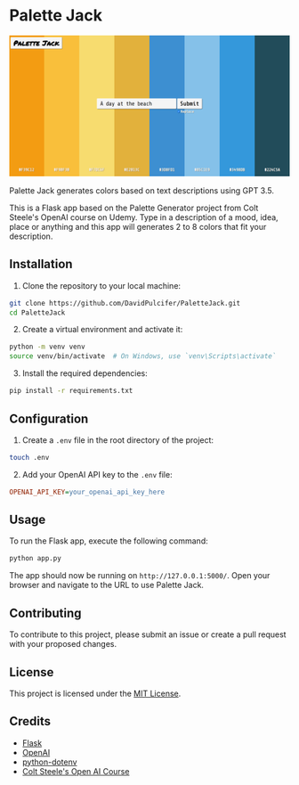 
# Palette Jack

![Screen Shot](README_assets\screenshot.png)

Palette Jack generates colors based on text descriptions using GPT 3.5. 

This is a Flask app based on the Palette Generator project from Colt Steele's OpenAI course on Udemy. Type in a description of a mood, idea, place or anything and this app will generates 2 to 8 colors that fit your description.

## Installation

1. Clone the repository to your local machine:

```bash
git clone https://github.com/DavidPulcifer/PaletteJack.git
cd PaletteJack
```

2. Create a virtual environment and activate it:

```bash
python -m venv venv
source venv/bin/activate  # On Windows, use `venv\Scripts\activate`
```

3. Install the required dependencies:

```bash
pip install -r requirements.txt
```

## Configuration

1. Create a `.env` file in the root directory of the project:

```bash
touch .env
```

2. Add your OpenAI API key to the `.env` file:

```ini
OPENAI_API_KEY=your_openai_api_key_here
```

## Usage

To run the Flask app, execute the following command:

```bash
python app.py
```

The app should now be running on `http://127.0.0.1:5000/`. Open your browser and navigate to the URL to use Palette Jack.

## Contributing

To contribute to this project, please submit an issue or create a pull request with your proposed changes.

## License

This project is licensed under the [MIT License](LICENSE).

## Credits

- [Flask](https://flask.palletsprojects.com/)
- [OpenAI](https://www.openai.com/)
- [python-dotenv](https://pypi.org/project/python-dotenv/)
- [Colt Steele's Open AI Course](https://www.udemy.com/course/mastering-openai/)
```

